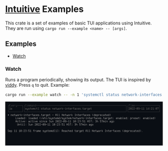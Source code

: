 # [Intuitive] Examples

This crate is a set of examples of basic TUI applications using Intuitive.
They are run using `cargo run --example <name> -- [args]`.

## Examples
- [Watch]

### Watch
Runs a program periodically, showing its output. The TUI is inspired by [viddy].
Press `q` to quit. Example:
```bash
cargo run --example watch -- -n 1 'systemctl status network-interfaces.target'
```
![watch](../assets/watch.png)

[Intuitive]: https://github.com/enricozb/intuitive
[viddy]: https://github.com/sachaos/viddy
[Watch]: #watch
